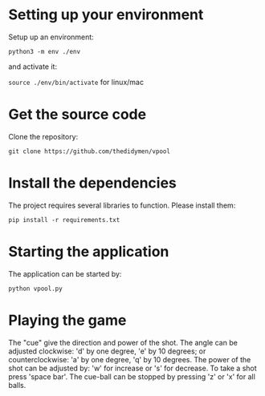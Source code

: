 # Setting up your environment

Setup up an environment:  

```python3 -m env ./env```

and activate it:  

```source ./env/bin/activate``` for linux/mac

# Get the source code

Clone the repository:  

```git clone https://github.com/thedidymen/vpool```

# Install the dependencies

The project requires several libraries to function. Please install them:  

```pip install -r requirements.txt```

# Starting the application

The application can be started by:  

```python vpool.py```

# Playing the game

The "cue" give the direction and power of the shot. The angle can be adjusted clockwise: 'd' by one degree, 'e' by 10 degrees; or counterclockwise: 'a' by one degree, 'q' by 10 degrees. The power of the shot can be adjusted by: 'w' for increase or 's' for decrease. To take a shot press 'space bar'. The cue-ball can be stopped by pressing 'z' or 'x' for all balls.